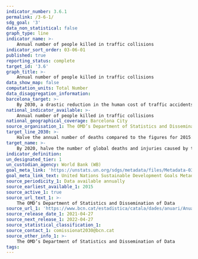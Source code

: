 ```yaml
---
indicator_number: 3.6.1
permalink: /3-6-1/
sdg_goal: '3'
data_non_statistical: false
graph_type: line
indicator_name: >-
    Annual number of people killed in traffic collisions
indicator_sort_order: 03-06-01
published: true
reporting_status: complete
target_id: '3.6'
graph_title: >-
    Annual number of people killed in traffic collisions
data_show_map: false
computation_units: Total Number
data_disaggregation_information: 
barcelona_target: >-
    By 2030, a drastic reduction in the human cost of traffic accidents
national_indicator_available: >-
    Annual number of people killed in traffic collisions
national_geographical_coverage: Barcelona City 
source_organisation_1: The OMD’s Department of Statistics and Dissemination of Data
target_line_2030: >-
    Halve the annual number of deaths compared to the figures for 2015: Less than 12
target_name: >-
    By 2020, halve the number of global deaths and injuries caused by traffic accidents
indicator_definition:
un_designated_tier: 1
un_custodian_agency: World Bank (WB)
goal_meta_link: 'https://unstats.un.org/sdgs/metadata/files/Metadata-03-06-01.pdf'
goal_meta_link_text: United Nations Sustainable Development Goals Metadata (pdf 894kB)
source_periodicity_1: Data available annually
source_earliest_available_1: 2015
source_active_1: true
source_url_text_1: >-
    The OMD’s Department of Statistics and Dissemination of Data
source_url_1: 'https://www.bcn.cat/estadistica/catala/dades/anuari/Anuari2020_AAFF.pdf'
source_release_date_1: 2021-04-27
source_next_release_1: 2022-04-27
source_statistical_classification_1: 
source_contact_1: comissionat2030@bcn.cat
source_other_info_1: >-
    The OMD’s Department of Statistics and Dissemination of Data
tags:
---
```

